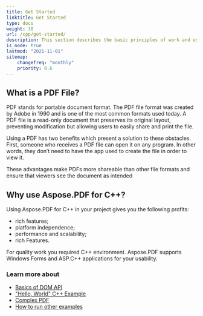 ```yaml
---
title: Get Started
linktitle: Get Started
type: docs
weight: 30
url: /cpp/get-started/
description: This section describes the basic principles of work and using DOM API. Also demonstrates simple and complex examples for creating a PDF document using C++.
is_node: true
lastmod: "2021-11-01"   
sitemap:
    changefreq: "monthly"
    priority: 0.6
---
```


## What is a PDF File?

PDF stands for portable document format. The PDF file format was created by Adobe in 1990 and is one of the most common formats used today. A PDF file is a read-only document that preserves its original layout, preventing modification but allowing users to easily share and print the file.

Using a PDF has two benefits which present a solution to these obstacles. First, someone who receives a PDF file can open it on any program. In other words, they don’t need to have the app used to create the file in order to view it.

These advantages make PDFs more shareable than other file formats and ensure that viewers see the document as intended

## Why use Aspose.PDF for C++?

Using Aspose.PDF for C++ in your project gives you the following profits:

- rich features;
- platform independence;
- performance and scalability;
- rich Features.

For quality work you required C++ environment.
Aspose.PDF supports Windows Forms and ASP.C++ applications for your usability.

### Learn more about

- [Basics of DOM API](/pdf/cpp/basics-of-dom-api/)
- ["Hello, World" C++ Example](/pdf/cpp/hello-world-example/)
- [Complex PDF](/pdf/cpp/complex-pdf-example/)
- [How to run other examples](/pdf/cpp/how-to-run-other-examples/)

